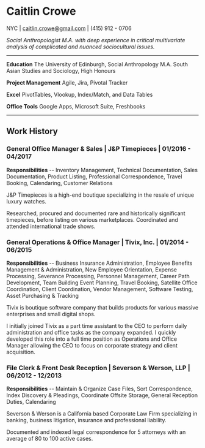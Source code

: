 # Caitlin Crowe

NYC | caitlin.crowe@gmail.com | (415) 912 - 0706

_Social Anthropologist M.A. with deep experience in critical multivariate analysis of complicated and nuanced sociocultural issues._

***

__Education__ The University of Edinburgh, Social Anthropology M.A. South Asian Studies and Sociology, High Honours

__Project Management__ Agile, Jira, Pivotal Tracker

__Excel__ PivotTables, Vlookup, Index/Match, and Data Tables

__Office Tools__ Google Apps, Microsoft Suite, Freshbooks

***

## Work History

### General Office Manager & Sales | J&P Timepieces | 01/2016 - 04/2017

__Responsibilities__ -- Inventory Management, Technical Documentation, Sales Documentation, Product Listing, Professional Correspondence, Travel Booking, Calendaring, Customer Relations

J&P Timepieces is a high-end boutique specializing in the resale of unique luxury watches.

Researched, procured and documented rare and historically significant timepieces, before listing on various marketplaces.  Coordinated and attended international trade shows.

### General Operations & Office Manager | Tivix, Inc. | 01/2014 - 06/2015

__Responsibilities__ -- Business Insurance Administration, Employee Benefits Management & Administration, New Employee Orientation, Expense Processing, Severance Processing, Personnel Management, Career Path Development, Team Building Event Planning, Travel Booking, Satellite Office Coordination, Client Coordination, Vendor Management, Software Testing, Asset Purchasing & Tracking

Tivix is boutique software company that builds products for various massive enterprises and small digital shops.

I initially joined Tivix as a part time assistant to the CEO to perform daily administration and office tasks as the company expanded.  I quickly developed this role into a full time position as Operations and Office Manager allowing the CEO to focus on corporate strategy and client acquisition.

### File Clerk & Front Desk Reception | Severson & Werson, LLP | 06/2012 - 12/2013

__Responsibilities__ -- Maintain & Organize Case Files, Sort Correspondence, Index Discovery & Pleadings, Coordinate Offsite Storage, General Reception Duties, Calendaring

Severson & Werson is a California based Corporate Law Firm specializing in banking, business litigation, insurance and professional liability.

Documented and indexed legal correspondence for 5 attorneys with an average of 80 to 100 active cases.
